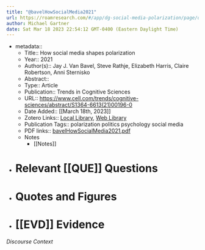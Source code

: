 ```yaml
---
title: "@bavelHowSocialMedia2021"
url: https://roamresearch.com/#/app/dg-social-media-polarization/page/qUzdQn2Dn
author: Michael Gartner
date: Sat Mar 18 2023 22:54:12 GMT-0400 (Eastern Daylight Time)
---
```


- metadata::
    - Title:: How social media shapes polarization
    - Year:: 2021
    - Author(s):: Jay J. Van Bavel, Steve Rathje, Elizabeth Harris, Claire Robertson, Anni Sternisko
    - Abstract::
    - Type:: Article
    - Publication:: Trends in Cognitive Sciences
    - URL:: https://www.cell.com/trends/cognitive-sciences/abstract/S1364-6613(21)00196-0
    - Date Added:: [[March 18th, 2023]]
    - Zotero Links:: [Local Library](zotero://select/groups/4993221/items/Z975HBYK), [Web Library](https://www.zotero.org/groups/4993221/items/Z975HBYK)
    - Publication Tags:: polarization politics psychology social media
    - PDF links:: [bavelHowSocialMedia2021.pdf](zotero://open-pdf/groups/4993221/items/5IGQMJKI)
    - Notes
        - [[Notes]]
- # Relevant [[QUE]] Questions
- # Quotes and Figures
- # [[EVD]] Evidence

###### Discourse Context


